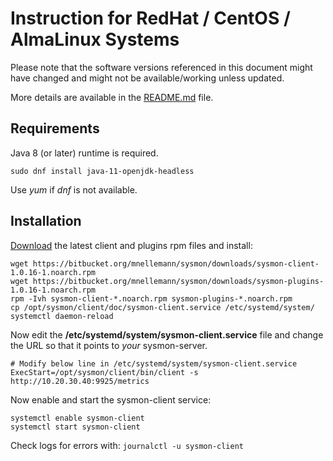 # Instruction for RedHat / CentOS / AlmaLinux Systems

Please note that the software versions referenced in this document might have changed and might not be available/working unless updated.

More details are available in the [README.md](../README.md) file.


## Requirements

Java 8 (or later) runtime is required.

```shell
sudo dnf install java-11-openjdk-headless
```

Use *yum* if *dnf* is not available.


## Installation

[Download](https://bitbucket.org/mnellemann/sysmon/downloads/) the latest client and plugins rpm files and install:

```shell
wget https://bitbucket.org/mnellemann/sysmon/downloads/sysmon-client-1.0.16-1.noarch.rpm
wget https://bitbucket.org/mnellemann/sysmon/downloads/sysmon-plugins-1.0.16-1.noarch.rpm
rpm -Ivh sysmon-client-*.noarch.rpm sysmon-plugins-*.noarch.rpm
cp /opt/sysmon/client/doc/sysmon-client.service /etc/systemd/system/
systemctl daemon-reload
```

Now edit the **/etc/systemd/system/sysmon-client.service** file and change the URL so that it points to *your* sysmon-server.

````
# Modify below line in /etc/systemd/system/sysmon-client.service
ExecStart=/opt/sysmon/client/bin/client -s http://10.20.30.40:9925/metrics
````

Now enable and start the sysmon-client service:

```shell
systemctl enable sysmon-client
systemctl start sysmon-client
```

Check logs for errors with: ```journalctl -u sysmon-client```
